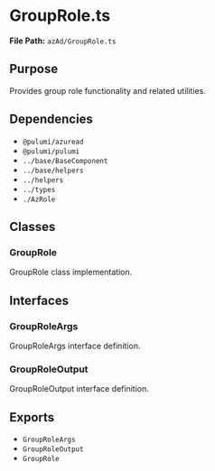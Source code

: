 # GroupRole.ts

**File Path:** `azAd/GroupRole.ts`

## Purpose

Provides group role functionality and related utilities.

## Dependencies

- `@pulumi/azuread`
- `@pulumi/pulumi`
- `../base/BaseComponent`
- `../base/helpers`
- `../helpers`
- `../types`
- `./AzRole`

## Classes

### GroupRole

GroupRole class implementation.

## Interfaces

### GroupRoleArgs

GroupRoleArgs interface definition.

### GroupRoleOutput

GroupRoleOutput interface definition.

## Exports

- `GroupRoleArgs`
- `GroupRoleOutput`
- `GroupRole`
